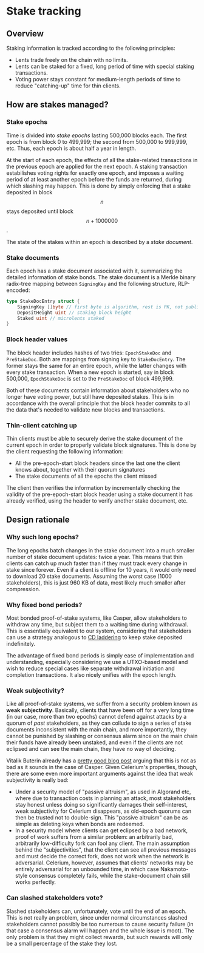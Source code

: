 # Stake tracking

## Overview

Staking information is tracked according to the following principles:

* Lents trade freely on the chain with no limits.
* Lents can be staked for a fixed, long period of time with special staking transactions. 
* Voting power stays constant for medium-length periods of time to reduce "catching-up" time for thin clients.

## How are stakes managed?

### Stake epochs

Time is divided into _stake epochs_ lasting 500,000 blocks each. The first epoch is from block 0 to 499,999; the second from 500,000 to 999,999, etc. Thus, each epoch is about half a year in length.

At the start of each epoch, the effects of all the stake-related transactions in the previous epoch are applied for the next epoch. A staking transaction estabilishes voting rights for exactly one epoch, and imposes a waiting period of at least another epoch before the funds are returned, during which slashing may happen. This is done by simply enforcing that a stake deposited in block $$n$$ stays deposited until block $$n+1000000$$.

 The state of the stakes within an epoch is described by a _stake document_.

### Stake documents

Each epoch has a stake document associated with it, summarizing the detailed information of stake bonds. The stake document is a Merkle binary radix-tree mapping between `SigningKey` and the following structure, RLP-encoded:

```go
type StakeDocEntry struct {
    SigningKey []byte // first byte is algorithm, rest is PK, not public key hash
    DepositHeight uint // staking block height
    Staked uint // microlents staked
}
```

### Block header values

The block header includes hashes of two tries: `EpochStakeDoc` and `PreStakeDoc`. Both are mappings from signing key to `StakeDocEntry`. The former stays the same for an entire epoch, while the latter changes with every stake transaction. When a new epoch is started, say in block 500,000, `EpochStakeDoc` is set to the `PreStakeDoc` of block 499,999.

Both of these documents contain information about stakeholders who no longer have voting power, but still have deposited stakes. This is in accordance with the overall principle that the block header commits to all the data that's needed to validate new blocks and transactions.

### Thin-client catching up

Thin clients must be able to securely derive the stake document of the current epoch in order to properly validate block signatures. This is done by the client requesting the following information:

* All the pre-epoch-start block headers since the last one the client knows about, together with their quorum signatures
* The stake documents of all the epochs the client missed

The client then verifies the information by incrementally checking the validity of the pre-epoch-start block header using a stake document it has already verified, using the header to verify another stake document, etc. 

## Design rationale

### Why such long epochs?

The long epochs batch changes in the stake document into a much smaller number of stake document updates: twice a year. This means that thin clients can catch up much faster than if they must track every change in stake since forever. Even if a client is offline for 10 years, it would only need to download 20 stake documents. Assuming the worst case \(1000 stakeholders\), this is just 960 KB of data, most likely much smaller after compression.

### Why fixed bond periods?

Most bonded proof-of-stake systems, like Casper, allow stakeholders to withdraw any time, but subject them to a waiting time during withdrawal. This is essentially equivalent to our system, considering that stakeholders can use a strategy analogous to [CD laddering](https://en.wikipedia.org/wiki/Laddering) to keep stake deposited indefinitely.

The advantage of fixed bond periods is simply ease of implementation and understanding, especially considering we use a UTXO-based model and wish to reduce special cases like separate withdrawal initiation and completion transactions. It also nicely unifies with the epoch length.

### Weak subjectivity?

Like all proof-of-stake systems, we suffer from a security problem known as **weak subjectivity**. Basically, clients that have been off for a very long time \(in our case, more than two epochs\) cannot defend against attacks by a quorum of _past_ stakeholders, as they can collude to sign a series of stake documents inconsistent with the main chain, and more importantly, they cannot be punished by slashing or consensus alarm since on the main chain their funds have already been unstaked, and even if the clients are not eclipsed and can see the main chain, they have no way of deciding.

Vitalik Buterin already has a [pretty good blog post](https://blog.ethereum.org/2014/11/25/proof-stake-learned-love-weak-subjectivity/) arguing that this is not as bad as it sounds in the case of Casper. Given Celerium's properties, though, there are some even more important arguments against the idea that weak subjectivity is really bad:

* Under a security model of "passive altruism", as used in Algorand etc, where due to transaction costs in planning an attack, most stakeholders stay honest unless doing so significantly damages their self-interest, weak subjectivity for Celerium disappears, as old-epoch quorums can then be trusted not to double-sign. This "passive altruism" can be as simple as deleting keys when bonds are redeemed.
* In a security model where clients can get eclipsed by a bad network, proof of work suffers from a similar problem: an arbitrarily bad, arbitrarily low-difficulty fork can fool any client. The main assumption behind the "subjectivities", that the client can see all previous messages and must decide the correct fork, does not work when the network is adversarial. Celerium, however, assumes that clients' networks may be entirely adversarial for an unbounded time, in which case Nakamoto-style consensus completely fails, while the stake-document chain still works perfectly.

### Can slashed stakeholders vote?

Slashed stakeholders can, unfortunately, vote until the end of an epoch. This is not really an problem, since under normal circumstances slashed stakeholders cannot possibly be too numerous to cause security failure \(in that case a consensus alarm will happen and the whole issue is moot\). The only problem is that they might collect rewards, but such rewards will only be a small percentage of the stake they lost. 



